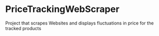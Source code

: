 # PriceTrackingWebScraper
Project that scrapes Websites and displays fluctuations in price for the tracked products
